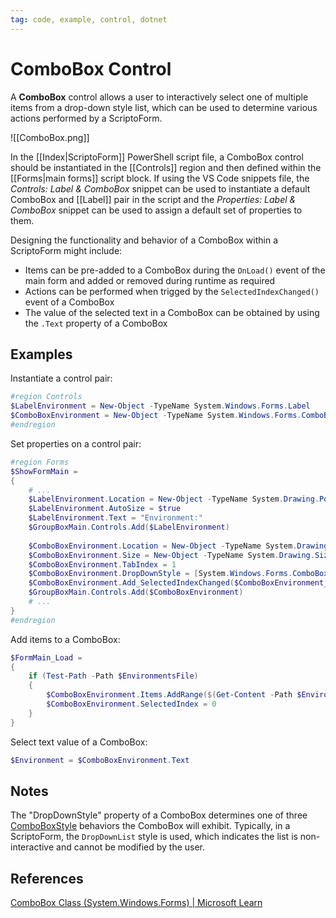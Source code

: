 ```yaml
---
tag: code, example, control, dotnet
---
```

# ComboBox Control
A **ComboBox** control allows a user to interactively select one of multiple items from a drop-down style list, which can be used to determine various actions performed by a ScriptoForm.

![[ComboBox.png]]

In the [[Index|ScriptoForm]] PowerShell script file, a ComboBox control should be instantiated in the [[Controls]] region and then defined within the [[Forms|main forms]] script block.  If using the VS Code snippets file, the *Controls: Label & ComboBox* snippet can be used to instantiate a default ComboBox and [[Label]] pair in the script and the *Properties: Label & ComboBox* snippet can be used to assign a default set of properties to them.

Designing the functionality and behavior of a ComboBox within a ScriptoForm might include:
- Items can be pre-added to a ComboBox during the `OnLoad()` event of the main form and added or removed during runtime as required
- Actions can be performed when trigged by the `SelectedIndexChanged()` event of a ComboBox
- The value of the selected text in a ComboBox can be obtained by using the `.Text` property of a ComboBox

## Examples
Instantiate a control pair:
```powershell
#region Controls
$LabelEnvironment = New-Object -TypeName System.Windows.Forms.Label
$ComboBoxEnvironment = New-Object -TypeName System.Windows.Forms.ComboBox
#endregion
```

Set properties on a control pair:
```powershell
#region Forms
$ShowFormMain =
{
	# ...
	$LabelEnvironment.Location = New-Object -TypeName System.Drawing.Point(15,70)
    $LabelEnvironment.AutoSize = $true
    $LabelEnvironment.Text = "Environment:"
    $GroupBoxMain.Controls.Add($LabelEnvironment)
    
    $ComboBoxEnvironment.Location = New-Object -TypeName System.Drawing.Point(15,90)
    $ComboBoxEnvironment.Size = New-Object -TypeName System.Drawing.Size(($FormWidth - 50),20)
    $ComboBoxEnvironment.TabIndex = 1
    $ComboBoxEnvironment.DropDownStyle = [System.Windows.Forms.ComboBoxStyle]::DropDownList
    $ComboBoxEnvironment.Add_SelectedIndexChanged($ComboBoxEnvironment_SelectedIndexChanged)
    $GroupBoxMain.Controls.Add($ComboBoxEnvironment)
	# ...
}
#endregion
```

Add items to a ComboBox:
```powershell
$FormMain_Load =
{
    if (Test-Path -Path $EnvironmentsFile)
    {
        $ComboBoxEnvironment.Items.AddRange($(Get-Content -Path $EnvironmentsFile))
        $ComboBoxEnvironment.SelectedIndex = 0
    }
}
```

Select text value of a ComboBox:
```powershell
$Environment = $ComboBoxEnvironment.Text
```
## Notes
The "DropDownStyle" property of a ComboBox determines one of three [ComboBoxStyle](https://learn.microsoft.com/en-us/dotnet/api/system.windows.forms.comboboxstyle?view=windowsdesktop-7.0#fields) behaviors the ComboBox will exhibit.  Typically, in a ScriptoForm, the `DropDownList` style is used, which indicates the list is non-interactive and cannot be modified by the user.

## References
[ComboBox Class (System.Windows.Forms) | Microsoft Learn](https://learn.microsoft.com/en-us/dotnet/api/system.windows.forms.combobox?view=windowsdesktop-7.0)